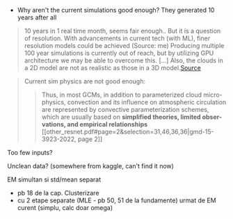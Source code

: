 - Why aren't the current simulations good enough? They generated 10 years after all
> 10 years in 1 real time month, seems fair enough..
> But it is a question of resolution. With advancements in current tech (with ML), finer resolution models could be achieved (Source: me)
> Producing multiple 100 year simulations is currently out of reach, but by utilizing GPU architecture we may be able to overcome this. \[...] Also, the clouds in a 2D model are not as realistic as those in a 3D model.[Source](https://hannahlab.org/blog/what-is-super-parameterization/)

> Current sim physics are not good enough:
>> Thus, in most GCMs, in addition to parameterized cloud micro- physics, convection and its influence on atmospheric circulation are represented by convective parameterization schemes, which are usually based on **simplified theories, limited obser- vations, and empirical relationships**
>> [[other_resnet.pdf#page=2&selection=31,46,36,36|gmd-15-3923-2022, page 2]]
 
Too few inputs?

Unclean data? (somewhere from kaggle, can't find it now)




EM simultan si std/mean separat
* pb 18 de la cap. Clusterizare
* cu 2 etape separate (MLE - pb 50, 51 de la fundamente) urmat de EM curent (simplu, calc doar omega)
